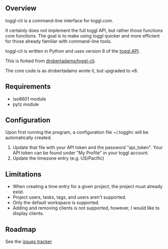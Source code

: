Overview
--------

toggl-cli is a command-line interface for toggl.com.

It certainly does not implement the full toggl API, but rather those functions
core functions. The goal is to make using toggl quicker and more
efficient for those already familiar with command-line tools.

toggl-cli is written in Python and uses version 8 of the [toggl API](https://github.com/toggl/toggl_api_docs).

This is forked from [drobertadams/toggl-cli](https://github.com/drobertadams/toggl-cli).

The core code is as drobertadams wrote it, but upgraded to v8.


Requirements
------------

* iso8601 module
* pytz module

Configuration
-------------

Upon first running the program, a configuration file ~/.togglrc will be automatically created. 

1. Update that file with your API token and the password "api_token". Your API token can be found under "My Profile" in your toggl account.
2. Update the timezone entry (e.g. US/Pacific)

Limitations
-----------

* When creating a time entry for a given project, the project must already
  exist.
* Project users, tasks, tags, and users aren't supported.
* Only the default workspace is supported.
* Adding and removing clients is not supported, however, I would like to display clients.

Roadmap
-------

See the [issues tracker](https://github.com/beauraines/toggl-cli)
